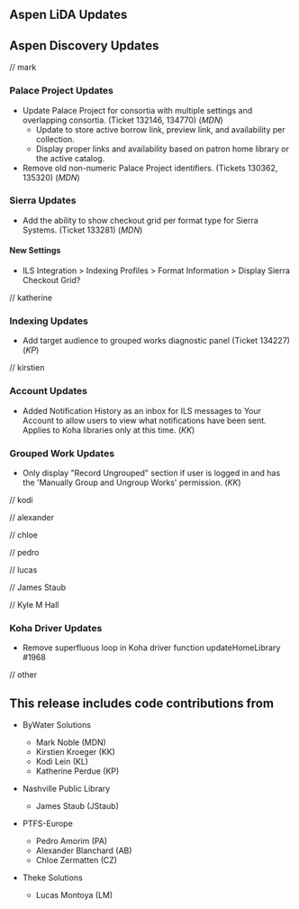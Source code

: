 ## Aspen LiDA Updates

## Aspen Discovery Updates
// mark
### Palace Project Updates
- Update Palace Project for consortia with multiple settings and overlapping consortia. (Ticket 132146, 134770) (*MDN*)
  - Update to store active borrow link, preview link, and availability per collection.
  - Display proper links and availability based on patron home library or the active catalog.
- Remove old non-numeric Palace Project identifiers. (Tickets 130362, 135320) (*MDN*)

### Sierra Updates
- Add the ability to show checkout grid per format type for Sierra Systems. (Ticket 133281) (*MDN*)

<div markdown="1" class="settings">

#### New Settings
- ILS Integration > Indexing Profiles > Format Information > Display Sierra Checkout Grid?

</div>

// katherine
### Indexing Updates
- Add target audience to grouped works diagnostic panel (Ticket 134227) (*KP*)

// kirstien
### Account Updates
- Added Notification History as an inbox for ILS messages to Your Account to allow users to view what notifications have been sent. Applies to Koha libraries only at this time. (*KK*)

### Grouped Work Updates
- Only display "Record Ungrouped" section if user is logged in and has the 'Manually Group and Ungroup Works' permission. (*KK*)

// kodi

// alexander

// chloe

// pedro

// lucas

// James Staub

// Kyle M Hall
### Koha Driver Updates
- Remove superfluous loop in Koha driver function updateHomeLibrary #1968

// other

## This release includes code contributions from
- ByWater Solutions
  - Mark Noble (MDN)
  - Kirstien Kroeger (KK)
  - Kodi Lein (KL)
  - Katherine Perdue (KP)

- Nashville Public Library
  - James Staub (JStaub)
  
- PTFS-Europe
  - Pedro Amorim (PA)
  - Alexander Blanchard (AB)
  - Chloe Zermatten (CZ)

- Theke Solutions
  - Lucas Montoya (LM)